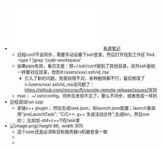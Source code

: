 - ![002.远程办公.pdf](../assets/002.远程办公_1647751361997_0.pdf)  <a href=https://note.youdao.com/s/RkxFJM1m>有道笔记</a>
	- 远程conf不会同步，需要手动设置下ssh登录，然后打开找到工作区 find . -type f |grep  'code-workspace'
	- 如果pipe失败，看日志是：把~/.ssh/conf放到了其他目录，另外ssh鉴权一样要对应目录，改到d:/users/xxx/.ssh/id_rsa
		- 引入了新的问题，免密权限不对，各种删除都不行，最后修改了c:/users/xxx/.ssh/id_rsa没问题了：https://github.com/microsoft/vscode-remote-release/issues/1619
	- mac： ~/.ssh/config，同步后发现不见了，要么不同步，或者改成一样的
- 远程调试run cpp:
	- 安装c++ plugin； 然后生成task.json，和launch.json配置；launch事调用"preLaunchTask": "C/C++: g++ 生成活动文件",生成bin，然后run的； 比如加-std=c++11在task里
- ![image.png](../assets/image_1663851940396_0.png){:height 86, :width 301}
	- 这个user还是必须和目标服务器rs机器登录一致
	-
	-